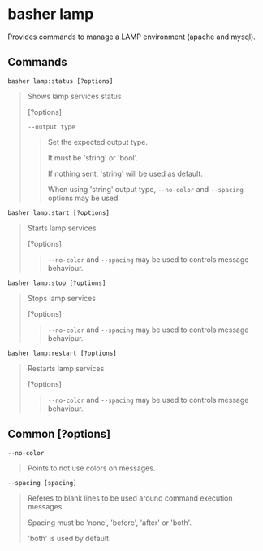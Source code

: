 # basher lamp

Provides commands to manage a LAMP environment (apache and mysql).

## Commands

`basher lamp:status [?options]`

> Shows lamp services status
>
> [?options]
>
> `--output type`
>
> > Set the expected output type.
> >
> > It must be 'string' or 'bool'.
> >
> > If nothing sent, 'string' will be used as default.
> >
> > When using 'string' output type, `--no-color` and `--spacing` options may be used.

`basher lamp:start [?options]`

> Starts lamp services
>
> [?options]
>
> > `--no-color` and `--spacing` may be used to controls message behaviour.

`basher lamp:stop [?options]`

> Stops lamp services
>
> [?options]
>
> > `--no-color` and `--spacing` may be used to controls message behaviour.

`basher lamp:restart [?options]`

> Restarts lamp services
>
> [?options]
>
> > `--no-color` and `--spacing` may be used to controls message behaviour.

## Common [?options]

`--no-color`

> Points to not use colors on messages.

`--spacing [spacing]`

> Referes to blank lines to be used around command execution messages.
>
> Spacing must be 'none', 'before', 'after' or 'both'.
>
> 'both' is used by default.
